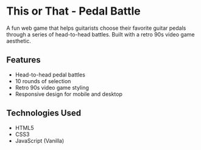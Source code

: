 # This or That - Pedal Battle

A fun web game that helps guitarists choose their favorite guitar pedals through a series of head-to-head battles. Built with a retro 90s video game aesthetic.

## Features

- Head-to-head pedal battles
- 10 rounds of selection
- Retro 90s video game styling
- Responsive design for mobile and desktop

## Technologies Used

- HTML5
- CSS3
- JavaScript (Vanilla)
